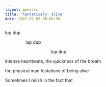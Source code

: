 ```yaml
---
layout: generic
title: 'tentatively: alive'
date: 2022-02-09 00:00:00
---
```

lup dup

&nbsp; &nbsp; &nbsp; &nbsp; &nbsp; &nbsp; &nbsp; &nbsp; &nbsp;lup dup&nbsp;

&nbsp; &nbsp; &nbsp; &nbsp; &nbsp; &nbsp; &nbsp; &nbsp; &nbsp; &nbsp; &nbsp; &nbsp; &nbsp; &nbsp; &nbsp; &nbsp; &nbsp; &nbsp; &nbsp; lup dup

intense heartbeats, the quickness of the breath&nbsp;

the physical manifestations of being alive

Sometimes I relish in the fact that